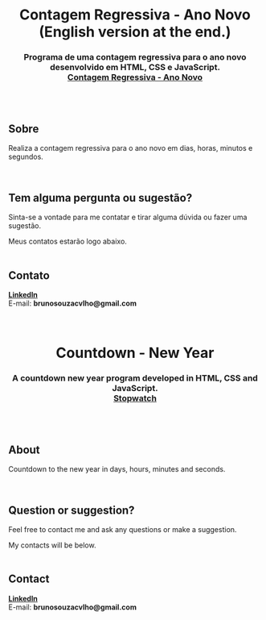 <div align = "center">
    <h1>Contagem Regressiva - Ano Novo (English version at the end.) </h1>
</div>

<h3 align = "center">
  Programa de uma contagem regressiva para o ano novo desenvolvido em HTML, CSS e JavaScript.
  <br>
  <strong><a href="https://brunosouzacv.github.io/countdown_new_year/" style="text-decoration: normal;">Contagem Regressiva - Ano Novo</a></strong>
</h3>
<br>
<br>

<h2>Sobre</h2>
<p>Realiza a contagem regressiva para o ano novo em dias, horas, minutos e segundos.</p>
<br>

<h2>Tem alguma pergunta ou sugestão?</h2>
Sinta-se a vontade para me contatar e tirar alguma dúvida ou fazer uma sugestão.

Meus contatos estarão logo abaixo.
<br>
<br>

<h2>Contato</h2>
<strong><a href="https://www.linkedin.com/in/brunosouzacvlho/" style="text-decoration: normal;">  LinkedIn </a></strong>
 <br>
E-mail: <strong>brunosouzacvlho@gmail.com</strong> 
<br>
<br>
<br>

<div align = "center">
    <h1>Countdown - New Year</h1>
</div>

<h3 align = "center">
  A countdown new year program developed in HTML, CSS and JavaScript.
  <br>
  <strong><a href="https://brunosouzacv.github.io/countdown_new_year/" style="text-decoration: normal;">Stopwatch</a></strong>
</h3>
<br>
<br>

<h2>About</h2>
<p>Countdown to the new year in days, hours, minutes and seconds.</p>
<br>

<h2>Question or suggestion?</h2>
Feel free to contact me and ask any questions or make a suggestion.

My contacts will be below.
<br>
<br>

<h2>Contact</h2>
<strong><a href="https://www.linkedin.com/in/brunosouzacvlho/" style="text-decoration: normal;">  LinkedIn </a></strong>
 <br>
E-mail: <strong>brunosouzacvlho@gmail.com</strong> 